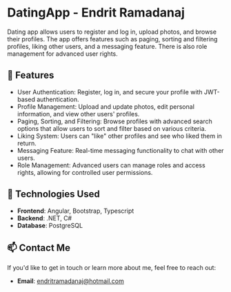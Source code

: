 # DatingApp - Endrit Ramadanaj

Dating app allows users to register and log in, upload photos, and browse
their profiles. The app offers features such as paging, sorting and filtering profiles, liking other
users, and a messaging feature. There is also role management for advanced user rights.

## 🌟 Features
-  User Authentication: Register, log in, and secure your profile with JWT-based authentication.
-  Profile Management: Upload and update photos, edit personal information, and view other users' profiles.
-  Paging, Sorting, and Filtering: Browse profiles with advanced search options that allow users to sort and filter based on various criteria.
-  Liking System: Users can "like" other profiles and see who liked them in return.
-  Messaging Feature: Real-time messaging functionality to chat with other users.
-  Role Management: Advanced users can manage roles and access rights, allowing for controlled user permissions.

## 🚀 Technologies Used

- **Frontend**: Angular, Bootstrap, Typescript
- **Backend**: .NET, C#
- **Database**: PostgreSQL

## 📫 Contact Me

If you'd like to get in touch or learn more about me, feel free to reach out:

- **Email**: [endritramadanaj@hotmail.com](mailto:endritramadanaj@hotmail.com)


